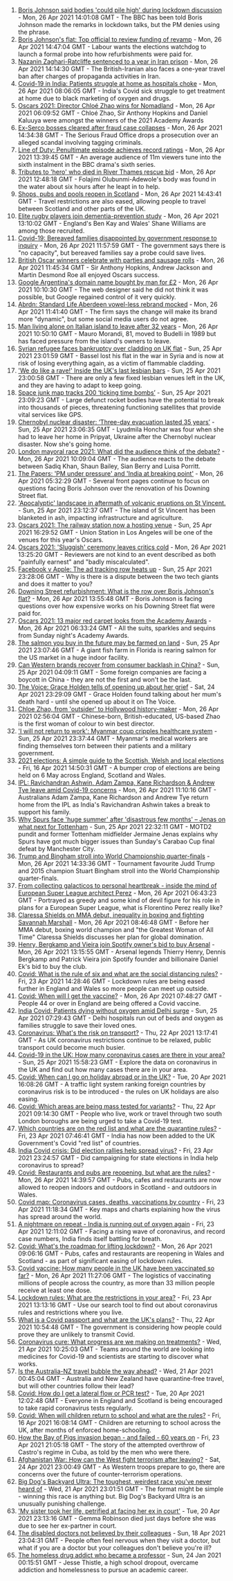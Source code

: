 1. [Boris Johnson said bodies 'could pile high' during lockdown discussion](https://www.bbc.co.uk/news/uk-politics-56890714) - Mon, 26 Apr 2021 14:01:08 GMT - The BBC has been told Boris Johnson made the remarks in lockdown talks, but the PM denies using the phrase.
2. [Boris Johnson's flat: Top official to review funding of revamp](https://www.bbc.co.uk/news/uk-politics-56883078) - Mon, 26 Apr 2021 14:47:04 GMT - Labour wants the elections watchdog to launch a formal probe into how refurbishments were paid for.
3. [Nazanin Zaghari-Ratcliffe sentenced to a year in Iran prison](https://www.bbc.co.uk/news/uk-56888938) - Mon, 26 Apr 2021 14:14:30 GMT - The British-Iranian also faces a one-year travel ban after charges of propaganda activities in Iran.
4. [Covid-19 in India: Patients struggle at home as hospitals choke](https://www.bbc.co.uk/news/world-asia-india-56882167) - Mon, 26 Apr 2021 08:06:05 GMT - India's Covid sick struggle to get treatment at home due to black marketing of oxygen and drugs.
5. [Oscars 2021: Director Chloé Zhao wins for Nomadland](https://www.bbc.co.uk/news/entertainment-arts-56884675) - Mon, 26 Apr 2021 06:09:52 GMT - Chloé Zhao, Sir Anthony Hopkins and Daniel Kaluuya were amongst the winners of the 2021 Academy Awards
6. [Ex-Serco bosses cleared after fraud case collapses](https://www.bbc.co.uk/news/uk-england-56890662) - Mon, 26 Apr 2021 14:34:38 GMT - The Serious Fraud Office drops a prosecution over an alleged scandal involving tagging criminals.
7. [Line of Duty: Penultimate episode achieves record ratings](https://www.bbc.co.uk/news/entertainment-arts-56889021) - Mon, 26 Apr 2021 13:39:45 GMT - An average audience of 11m viewers tune into the sixth instalment in the BBC drama's sixth series.
8. [Tributes to 'hero' who died in River Thames rescue bid](https://www.bbc.co.uk/news/uk-england-london-56879525) - Mon, 26 Apr 2021 12:48:18 GMT - Folajimi Olubunmi-Adewole's body was found in the water about six hours after he leapt in to help.
9. [Shops, pubs and pools reopen in Scotland](https://www.bbc.co.uk/news/uk-scotland-56878753) - Mon, 26 Apr 2021 14:43:41 GMT - Travel restrictions are also eased, allowing people to travel between Scotland and other parts of the UK.
10. [Elite rugby players join dementia-prevention study](https://www.bbc.co.uk/news/health-56888248) - Mon, 26 Apr 2021 13:10:02 GMT - England's Ben Kay and Wales' Shane Williams are among those recruited.
11. [Covid-19: Bereaved families disappointed by government response to inquiry](https://www.bbc.co.uk/news/uk-56886334) - Mon, 26 Apr 2021 11:57:59 GMT - The government says there is "no capacity", but bereaved families say a probe could save lives.
12. [British Oscar winners celebrate with parties and sausage rolls](https://www.bbc.co.uk/news/entertainment-arts-56886227) - Mon, 26 Apr 2021 11:45:34 GMT - Sir Anthony Hopkins, Andrew Jackson and Martin Desmond Roe all enjoyed Oscars success.
13. [Google Argentina's domain name bought by man for £2](https://www.bbc.co.uk/news/technology-56870270) - Mon, 26 Apr 2021 10:10:30 GMT - The web designer said he did not think it was possible, but Google regained control of it very quickly.
14. [Abrdn: Standard Life Aberdeen vowel-less rebrand mocked](https://www.bbc.co.uk/news/business-56888611) - Mon, 26 Apr 2021 11:41:40 GMT - The firm says the change will make its brand more "dynamic", but some social media users do not agree.
15. [Man living alone on Italian island to leave after 32 years](https://www.bbc.co.uk/news/world-europe-56885716) - Mon, 26 Apr 2021 10:50:10 GMT - Mauro Morandi, 81, moved to Budelli in 1989 but has faced pressure from the island's owners to leave.
16. [Syrian refugee faces bankruptcy over cladding on UK flat](https://www.bbc.co.uk/news/business-56778869) - Sun, 25 Apr 2021 23:01:59 GMT - Bassel lost his flat in the war in Syria and is now at risk of losing everything again, as a victim of flammable cladding.
17. ['We do like a rave!' Inside the UK's last lesbian bars](https://www.bbc.co.uk/news/uk-56866034) - Sun, 25 Apr 2021 23:00:58 GMT - There are only a few fixed lesbian venues left in the UK, and they are having to adapt to keep going.
18. [Space junk map tracks 200 ‘ticking time bombs’](https://www.bbc.co.uk/news/science-environment-56845104) - Sun, 25 Apr 2021 23:09:23 GMT - Large defunct rocket bodies have the potential to break into thousands of pieces, threatening functioning satellites that provide vital services like GPS.
19. [Chernobyl nuclear disaster: ‘Three-day evacuation lasted 35 years’](https://www.bbc.co.uk/news/world-europe-56864709) - Sun, 25 Apr 2021 23:06:35 GMT - Lyudmila Honchar was four when she had to leave her home in Pripyat, Ukraine after the Chernobyl nuclear disaster. Now she's going home.
20. [London mayoral race 2021: What did the audience think of the debate?](https://www.bbc.co.uk/news/uk-england-london-56831183) - Mon, 26 Apr 2021 10:09:04 GMT - The audience reacts to the debate between Sadiq Khan, Shaun Bailey, Sian Berry and Luisa Porritt.
21. [The Papers: 'PM under pressure' and 'India at breaking point'](https://www.bbc.co.uk/news/blogs-the-papers-56882822) - Mon, 26 Apr 2021 05:32:29 GMT - Several front pages continue to focus on questions facing Boris Johnson over the renovation of his Downing Street flat.
22. ['Apocalyptic' landscape in aftermath of volcanic eruptions on St Vincent.](https://www.bbc.co.uk/news/world-us-canada-56859335) - Sun, 25 Apr 2021 23:12:37 GMT - The island of St Vincent has been blanketed in ash, impacting infrastructure and agriculture.
23. [Oscars 2021: The railway station now a hosting venue](https://www.bbc.co.uk/news/world-us-canada-56859336) - Sun, 25 Apr 2021 16:29:52 GMT - Union Station in Los Angeles will be one of the venues for this year's Oscars.
24. [Oscars 2021: 'Sluggish' ceremony leaves critics cold](https://www.bbc.co.uk/news/entertainment-arts-56885646) - Mon, 26 Apr 2021 13:25:20 GMT - Reviewers are not kind to an event described as both "painfully earnest" and "badly miscalculated".
25. [Facebook v Apple: The ad tracking row heats up](https://www.bbc.co.uk/news/technology-56831241) - Sun, 25 Apr 2021 23:28:06 GMT - Why is there is a dispute between the two tech giants and does it matter to you?
26. [Downing Street refurbishment: What is the row over Boris Johnson's flat?](https://www.bbc.co.uk/news/uk-politics-56878663) - Mon, 26 Apr 2021 13:55:48 GMT - Boris Johnson is facing questions over how expensive works on his Downing Street flat were paid for.
27. [Oscars 2021: 13 major red carpet looks from the Academy Awards](https://www.bbc.co.uk/news/entertainment-arts-56864780) - Mon, 26 Apr 2021 06:33:24 GMT - All the suits, sparkles and sequins from Sunday night's Academy Awards.
28. [The salmon you buy in the future may be farmed on land](https://www.bbc.co.uk/news/business-56829129) - Sun, 25 Apr 2021 23:07:46 GMT - A giant fish farm in Florida is rearing salmon for the US market in a huge indoor facility.
29. [Can Western brands recover from consumer backlash in China?](https://www.bbc.co.uk/news/business-56598884) - Sun, 25 Apr 2021 04:09:11 GMT - Some foreign companies are facing a boycott in China - they are not the first and won't be the last.
30. [The Voice: Grace Holden tells of opening up about her grief](https://www.bbc.co.uk/news/uk-england-essex-56608101) - Sat, 24 Apr 2021 23:29:09 GMT - Grace Holden found talking about her mum's death hard - until she opened up about it on The Voice.
31. [Chloe Zhao, from 'outsider' to Hollywood history-maker](https://www.bbc.co.uk/news/entertainment-arts-56828748) - Mon, 26 Apr 2021 02:56:04 GMT - Chinese-born, British-educated, US-based Zhao is the first woman of colour to win best director.
32. ['I will not return to work': Myanmar coup cripples healthcare system](https://www.bbc.co.uk/news/world-asia-56827116) - Sun, 25 Apr 2021 23:37:44 GMT - Myanmar's medical workers are finding themselves torn between their patients and a military government.
33. [2021 elections: A simple guide to the Scottish, Welsh and local elections](https://www.bbc.co.uk/news/uk-politics-56286643) - Fri, 16 Apr 2021 14:50:31 GMT - A bumper crop of elections are being held on 6 May across England, Scotland and Wales.
34. [IPL: Ravichandran Ashwin, Adam Zampa, Kane Richardson & Andrew Tye leave amid Covid-19 concerns](https://www.bbc.co.uk/sport/cricket/56884815) - Mon, 26 Apr 2021 11:10:16 GMT - Australians Adam Zampa, Kane Richardson and Andrew Tye return home from the IPL as India's Ravichandran Ashwin takes a break to support his family.
35. [Why Spurs face 'huge summer' after 'disastrous few months' – Jenas on what next for Tottenham](https://www.bbc.co.uk/sport/football/56881662) - Sun, 25 Apr 2021 22:32:11 GMT - MOTD2 pundit and former Tottenham midfielder Jermaine Jenas explains why Spurs have got much bigger issues than Sunday's Carabao Cup final defeat by Manchester City.
36. [Trump and Bingham stroll into World Championship quarter-finals](https://www.bbc.co.uk/sport/snooker/56889968) - Mon, 26 Apr 2021 14:33:36 GMT - Tournament favourite Judd Trump and 2015 champion Stuart Bingham stroll into the World Championship quarter-finals.
37. [From collecting galacticos to personal heartbreak - inside the mind of European Super League architect Perez](https://www.bbc.co.uk/sport/football/56873046) - Mon, 26 Apr 2021 06:43:23 GMT - Portrayed as greedy and some kind of devil figure for his role in plans for a European Super League, what is Florentino Perez really like?
38. [Claressa Shields on MMA debut, inequality in boxing and fighting Savannah Marshall](https://www.bbc.co.uk/sport/boxing/56775748) - Mon, 26 Apr 2021 08:46:48 GMT - Before her MMA debut, boxing world champion and "the Greatest Woman of All Time" Claressa Shields discusses her plan for global domination.
39. [Henry, Bergkamp and Vieira join Spotify owner's bid to buy Arsenal](https://www.bbc.co.uk/sport/football/56890624) - Mon, 26 Apr 2021 13:15:55 GMT - Arsenal legends Thierry Henry, Dennis Bergkamp and Patrick Vieira join Spotify founder and billionaire Daniel Ek's bid to buy the club.
40. [Covid: What is the rule of six and what are the social distancing rules?](https://www.bbc.co.uk/news/uk-51506729) - Fri, 23 Apr 2021 14:28:46 GMT - Lockdown rules are being eased further in England and Wales so more people can meet up outside.
41. [Covid: When will I get the vaccine?](https://www.bbc.co.uk/news/health-55045639) - Mon, 26 Apr 2021 07:48:27 GMT - People 44 or over in England are being offered a Covid vaccine.
42. [India Covid: Patients dying without oxygen amid Delhi surge](https://www.bbc.co.uk/news/56876695) - Sun, 25 Apr 2021 07:29:43 GMT - Delhi hospitals run out of beds and oxygen as families struggle to save their loved ones.
43. [Coronavirus: What's the risk on transport?](https://www.bbc.co.uk/news/health-51736185) - Thu, 22 Apr 2021 13:17:41 GMT - As UK coronavirus restrictions continue to be relaxed, public transport could become much busier.
44. [Covid-19 in the UK: How many coronavirus cases are there in your area?](https://www.bbc.co.uk/news/uk-51768274) - Sun, 25 Apr 2021 15:58:23 GMT - Explore the data on coronavirus in the UK and find out how many cases there are in your area.
45. [Covid: When can I go on holiday abroad or in the UK?](https://www.bbc.co.uk/news/explainers-52646738) - Tue, 20 Apr 2021 16:08:26 GMT - A traffic light system ranking foreign countries by coronavirus risk is to be introduced - the rules on UK holidays are also easing.
46. [Covid: Which areas are being mass tested for variants?](https://www.bbc.co.uk/news/explainers-54872039) - Thu, 22 Apr 2021 09:14:30 GMT - People who live, work or travel through two south London boroughs are being urged to take a Covid-19 test.
47. [Which countries are on the red list and what are the quarantine rules?](https://www.bbc.co.uk/news/explainers-52544307) - Fri, 23 Apr 2021 07:46:41 GMT - India has now been added to the UK Government's Covid "red list" of countries.
48. [India Covid crisis: Did election rallies help spread virus?](https://www.bbc.co.uk/news/56858980) - Fri, 23 Apr 2021 23:24:57 GMT - Did campaigning for state elections in India help coronavirus to spread?
49. [Covid: Restaurants and pubs are reopening, but what are the rules?](https://www.bbc.co.uk/news/business-52977388) - Mon, 26 Apr 2021 14:39:57 GMT - Pubs, cafes and restaurants are now allowed to reopen indoors and outdoors in Scotland - and outdoors in Wales.
50. [Covid map: Coronavirus cases, deaths, vaccinations by country](https://www.bbc.co.uk/news/world-51235105) - Fri, 23 Apr 2021 11:18:34 GMT - Key maps and charts explaining how the virus has spread around the world.
51. [A nightmare on repeat - India is running out of oxygen again](https://www.bbc.co.uk/news/uk-56841381) - Fri, 23 Apr 2021 12:11:02 GMT - Facing a rising wave of coronavirus, and record case numbers, India finds itself battling for breath.
52. [Covid: What's the roadmap for lifting lockdown?](https://www.bbc.co.uk/news/explainers-52530518) - Mon, 26 Apr 2021 09:06:16 GMT - Pubs, cafes and restaurants are reopening in Wales and Scotland - as part of significant easing of lockdown rules.
53. [Covid vaccine: How many people in the UK have been vaccinated so far?](https://www.bbc.co.uk/news/health-55274833) - Mon, 26 Apr 2021 11:27:06 GMT - The logistics of vaccinating millions of people across the country, as more than 33 million people receive at least one dose.
54. [Lockdown rules: What are the restrictions in your area?](https://www.bbc.co.uk/news/uk-54373904) - Fri, 23 Apr 2021 13:13:16 GMT - Use our search tool to find out about coronavirus rules and restrictions where you live.
55. [What is a Covid passport and what are the UK's plans?](https://www.bbc.co.uk/news/explainers-55718553) - Thu, 22 Apr 2021 10:54:48 GMT - The government is considering how people could prove they are unlikely to transmit Covid.
56. [Coronavirus cure: What progress are we making on treatments?](https://www.bbc.co.uk/news/health-52354520) - Wed, 21 Apr 2021 10:25:03 GMT - Teams around the world are looking into medicines for Covid-19 and scientists are starting to discover what works.
57. [Is the Australia-NZ travel bubble the way ahead?](https://www.bbc.co.uk/news/business-56796943) - Wed, 21 Apr 2021 00:45:04 GMT - Australia and New Zealand have quarantine-free travel, but will other countries follow their lead?
58. [Covid: How do I get a lateral flow or PCR test?](https://www.bbc.co.uk/news/health-51943612) - Tue, 20 Apr 2021 12:02:48 GMT - Everyone in England and Scotland is being encouraged to take rapid coronavirus tests regularly.
59. [Covid: When will children return to school and what are the rules?](https://www.bbc.co.uk/news/education-51643556) - Fri, 16 Apr 2021 16:08:14 GMT - Children are returning to school across the UK, after months of enforced home-schooling.
60. [How the Bay of Pigs invasion began - and failed - 60 years on](https://www.bbc.co.uk/news/world-us-canada-56808455) - Fri, 23 Apr 2021 21:05:18 GMT - The story of the attempted overthrow of Castro's regime in Cuba, as told by the men who were there.
61. [Afghanistan War: How can the West fight terrorism after leaving?](https://www.bbc.co.uk/news/world-asia-56860781) - Sat, 24 Apr 2021 23:00:49 GMT - As Western troops prepare to go, there are concerns over the future of counter-terrorism operations.
62. [Big Dog's Backyard Ultra: The toughest, weirdest race you've never heard of](https://www.bbc.co.uk/sport/56720358) - Wed, 21 Apr 2021 23:01:51 GMT - The format might be simple - winning this race is anything but. Big Dog's Backyard Ultra is an unusually punishing challenge.
63. ['My sister took her life, petrified at facing her ex in court'](https://www.bbc.co.uk/news/uk-56539465) - Tue, 20 Apr 2021 23:13:16 GMT - Gemma Robinson died just days before she was due to see her ex-partner in court.
64. [The disabled doctors not believed by their colleagues](https://www.bbc.co.uk/news/disability-56244376) - Sun, 18 Apr 2021 23:04:31 GMT - People often feel nervous when they visit a doctor, but what if you are a doctor but your colleagues don't believe you're ill?
65. [The homeless drug addict who became a professor](https://www.bbc.co.uk/news/stories-55559382) - Sun, 24 Jan 2021 00:15:51 GMT - Jesse Thistle, a high school dropout, overcame addiction and homelessness to pursue an academic career.
